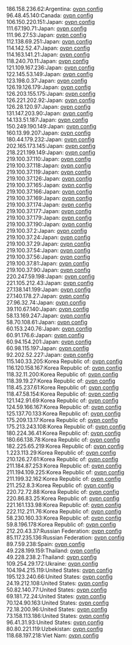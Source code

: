 186.158.236.62:Argentina: [ovpn config](vpn/186_158_236_62.ovpn)  
96.48.45.140:Canada: [ovpn config](vpn/96_48_45_140.ovpn)  
106.150.220.151:Japan: [ovpn config](vpn/106_150_220_151.ovpn)  
111.67.190.71:Japan: [ovpn config](vpn/111_67_190_71.ovpn)  
111.96.27.53:Japan: [ovpn config](vpn/111_96_27_53.ovpn)  
112.138.69.251:Japan: [ovpn config](vpn/112_138_69_251.ovpn)  
114.142.52.47:Japan: [ovpn config](vpn/114_142_52_47.ovpn)  
114.163.141.21:Japan: [ovpn config](vpn/114_163_141_21.ovpn)  
118.240.70.11:Japan: [ovpn config](vpn/118_240_70_11.ovpn)  
121.109.167.236:Japan: [ovpn config](vpn/121_109_167_236.ovpn)  
122.145.53.149:Japan: [ovpn config](vpn/122_145_53_149.ovpn)  
123.198.0.37:Japan: [ovpn config](vpn/123_198_0_37.ovpn)  
126.19.126.179:Japan: [ovpn config](vpn/126_19_126_179.ovpn)  
126.203.155.175:Japan: [ovpn config](vpn/126_203_155_175.ovpn)  
126.221.202.92:Japan: [ovpn config](vpn/126_221_202_92.ovpn)  
126.28.120.97:Japan: [ovpn config](vpn/126_28_120_97.ovpn)  
131.147.203.90:Japan: [ovpn config](vpn/131_147_203_90.ovpn)  
14.133.51.187:Japan: [ovpn config](vpn/14_133_51_187.ovpn)  
150.249.190.149:Japan: [ovpn config](vpn/150_249_190_149.ovpn)  
160.13.99.207:Japan: [ovpn config](vpn/160_13_99_207.ovpn)  
180.44.179.232:Japan: [ovpn config](vpn/180_44_179_232.ovpn)  
202.165.173.145:Japan: [ovpn config](vpn/202_165_173_145.ovpn)  
218.221.199.149:Japan: [ovpn config](vpn/218_221_199_149.ovpn)  
219.100.37.110:Japan: [ovpn config](vpn/219_100_37_110.ovpn)  
219.100.37.118:Japan: [ovpn config](vpn/219_100_37_118.ovpn)  
219.100.37.119:Japan: [ovpn config](vpn/219_100_37_119.ovpn)  
219.100.37.126:Japan: [ovpn config](vpn/219_100_37_126.ovpn)  
219.100.37.165:Japan: [ovpn config](vpn/219_100_37_165.ovpn)  
219.100.37.166:Japan: [ovpn config](vpn/219_100_37_166.ovpn)  
219.100.37.169:Japan: [ovpn config](vpn/219_100_37_169.ovpn)  
219.100.37.174:Japan: [ovpn config](vpn/219_100_37_174.ovpn)  
219.100.37.177:Japan: [ovpn config](vpn/219_100_37_177.ovpn)  
219.100.37.179:Japan: [ovpn config](vpn/219_100_37_179.ovpn)  
219.100.37.190:Japan: [ovpn config](vpn/219_100_37_190.ovpn)  
219.100.37.2:Japan: [ovpn config](vpn/219_100_37_2.ovpn)  
219.100.37.24:Japan: [ovpn config](vpn/219_100_37_24.ovpn)  
219.100.37.29:Japan: [ovpn config](vpn/219_100_37_29.ovpn)  
219.100.37.54:Japan: [ovpn config](vpn/219_100_37_54.ovpn)  
219.100.37.56:Japan: [ovpn config](vpn/219_100_37_56.ovpn)  
219.100.37.81:Japan: [ovpn config](vpn/219_100_37_81.ovpn)  
219.100.37.90:Japan: [ovpn config](vpn/219_100_37_90.ovpn)  
220.247.59.198:Japan: [ovpn config](vpn/220_247_59_198.ovpn)  
221.105.212.43:Japan: [ovpn config](vpn/221_105_212_43.ovpn)  
27.138.141.199:Japan: [ovpn config](vpn/27_138_141_199.ovpn)  
27.140.178.27:Japan: [ovpn config](vpn/27_140_178_27.ovpn)  
27.96.32.74:Japan: [ovpn config](vpn/27_96_32_74.ovpn)  
39.110.67.140:Japan: [ovpn config](vpn/39_110_67_140.ovpn)  
58.13.169.247:Japan: [ovpn config](vpn/58_13_169_247.ovpn)  
58.70.108.61:Japan: [ovpn config](vpn/58_70_108_61.ovpn)  
60.153.240.76:Japan: [ovpn config](vpn/60_153_240_76.ovpn)  
60.91.176.6:Japan: [ovpn config](vpn/60_91_176_6.ovpn)  
60.94.154.201:Japan: [ovpn config](vpn/60_94_154_201.ovpn)  
60.98.115.197:Japan: [ovpn config](vpn/60_98_115_197.ovpn)  
92.202.52.227:Japan: [ovpn config](vpn/92_202_52_227.ovpn)  
115.140.33.205:Korea Republic of: [ovpn config](vpn/115_140_33_205.ovpn)  
116.120.158.167:Korea Republic of: [ovpn config](vpn/116_120_158_167.ovpn)  
118.32.11.200:Korea Republic of: [ovpn config](vpn/118_32_11_200.ovpn)  
118.39.19.27:Korea Republic of: [ovpn config](vpn/118_39_19_27.ovpn)  
118.45.237.61:Korea Republic of: [ovpn config](vpn/118_45_237_61.ovpn)  
118.47.58.154:Korea Republic of: [ovpn config](vpn/118_47_58_154.ovpn)  
121.142.91.69:Korea Republic of: [ovpn config](vpn/121_142_91_69.ovpn)  
124.59.166.167:Korea Republic of: [ovpn config](vpn/124_59_166_167.ovpn)  
125.137.70.133:Korea Republic of: [ovpn config](vpn/125_137_70_133.ovpn)  
175.209.13.17:Korea Republic of: [ovpn config](vpn/175_209_13_17.ovpn)  
175.213.243.108:Korea Republic of: [ovpn config](vpn/175_213_243_108.ovpn)  
180.224.36.41:Korea Republic of: [ovpn config](vpn/180_224_36_41.ovpn)  
180.66.138.78:Korea Republic of: [ovpn config](vpn/180_66_138_78.ovpn)  
182.225.65.219:Korea Republic of: [ovpn config](vpn/182_225_65_219.ovpn)  
1.223.113.29:Korea Republic of: [ovpn config](vpn/1_223_113_29.ovpn)  
210.126.27.61:Korea Republic of: [ovpn config](vpn/210_126_27_61.ovpn)  
211.184.87.253:Korea Republic of: [ovpn config](vpn/211_184_87_253.ovpn)  
211.194.109.225:Korea Republic of: [ovpn config](vpn/211_194_109_225.ovpn)  
211.199.32.162:Korea Republic of: [ovpn config](vpn/211_199_32_162.ovpn)  
211.252.8.3:Korea Republic of: [ovpn config](vpn/211_252_8_3.ovpn)  
220.72.72.88:Korea Republic of: [ovpn config](vpn/220_72_72_88.ovpn)  
220.86.83.25:Korea Republic of: [ovpn config](vpn/220_86_83_25.ovpn)  
221.161.133.98:Korea Republic of: [ovpn config](vpn/221_161_133_98.ovpn)  
222.112.211.76:Korea Republic of: [ovpn config](vpn/222_112_211_76.ovpn)  
58.230.160.33:Korea Republic of: [ovpn config](vpn/58_230_160_33.ovpn)  
59.8.196.178:Korea Republic of: [ovpn config](vpn/59_8_196_178.ovpn)  
212.20.43.37:Russian Federation: [ovpn config](vpn/212_20_43_37.ovpn)  
85.117.235.136:Russian Federation: [ovpn config](vpn/85_117_235_136.ovpn)  
89.7.59.238:Spain: [ovpn config](vpn/89_7_59_238.ovpn)  
49.228.199.159:Thailand: [ovpn config](vpn/49_228_199_159.ovpn)  
49.228.238.2:Thailand: [ovpn config](vpn/49_228_238_2.ovpn)  
109.254.29.172:Ukraine: [ovpn config](vpn/109_254_29_172.ovpn)  
104.194.215.119:United States: [ovpn config](vpn/104_194_215_119.ovpn)  
195.123.240.66:United States: [ovpn config](vpn/195_123_240_66.ovpn)  
24.19.212.108:United States: [ovpn config](vpn/24_19_212_108.ovpn)  
50.82.140.77:United States: [ovpn config](vpn/50_82_140_77.ovpn)  
69.181.72.24:United States: [ovpn config](vpn/69_181_72_24.ovpn)  
70.124.90.163:United States: [ovpn config](vpn/70_124_90_163.ovpn)  
72.18.200.96:United States: [ovpn config](vpn/72_18_200_96.ovpn)  
73.158.113.186:United States: [ovpn config](vpn/73_158_113_186.ovpn)  
96.41.31.93:United States: [ovpn config](vpn/96_41_31_93.ovpn)  
80.80.221.119:Uzbekistan: [ovpn config](vpn/80_80_221_119.ovpn)  
118.68.197.218:Viet Nam: [ovpn config](vpn/118_68_197_218.ovpn)  
